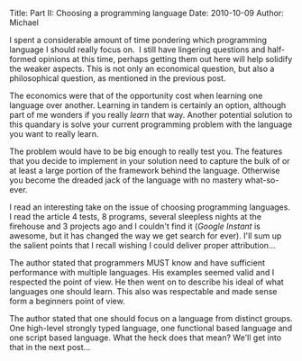 Title: Part II: Choosing a programming language
Date: 2010-10-09
Author: Michael


I spent a considerable amount of time pondering which programming
language I should really focus on.  I still have lingering questions and
half-formed opinions at this time, perhaps getting them out here will
help solidify the weaker aspects. This is not only an economical
question, but also a philosophical question, as mentioned in the
previous post.

The economics were that of the opportunity cost when learning one
language over another. Learning in tandem is certainly an option,
although part of me wonders if you really *learn* that way. Another
potential solution to this quandary is solve your current programming
problem with the language you want to really learn.

The problem would have to be big enough to really test you. The features
that you decide to implement in your solution need to capture the bulk
of or at least a large portion of the framework behind the language.
Otherwise you become the dreaded jack of the language with no mastery
what-so-ever.

I read an interesting take on the issue of choosing programming
languages. I read the article 4 tests, 8 programs, several sleepless
nights at the firehouse and 3 projects ago and I couldn't find it
(*Google Instant* is awesome, but it has changed the way we get search
for ever). I'll sum up the salient points that I recall wishing I could
deliver proper attribution...

The author stated that programmers MUST know and have sufficient
performance with multiple languages. His examples seemed valid and I
respected the point of view. He then went on to describe his ideal of
what languages one should learn. This also was respectable and made
sense form a beginners point of view.

The author stated that one should focus on a language from distinct
groups. One high-level strongly typed language, one functional based
language and one script based language. What the heck does that mean?
We'll get into that in the next post...
